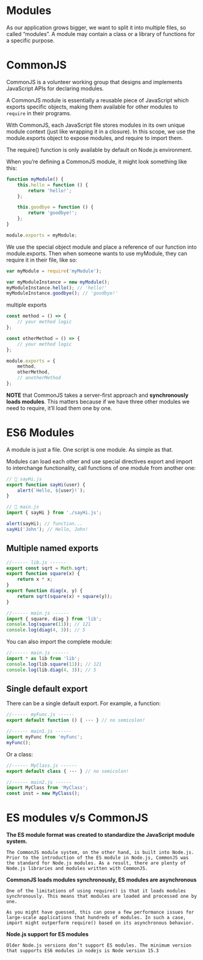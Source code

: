 # Modules

As our application grows bigger, we want to split it into multiple files, so called “modules”. A module may contain a class or a library of functions for a specific purpose.

# CommonJS

CommonJS is a volunteer working group that designs and implements JavaScript APIs for declaring modules.

A CommonJS module is essentially a reusable piece of JavaScript which exports specific objects, making them available for other modules to `require` in their programs.

With CommonJS, each JavaScript file stores modules in its own unique module context (just like wrapping it in a closure). In this scope, we use the module.exports object to expose modules, and require to import them.

The require() function is only available by default on Node.js environment.

When you’re defining a CommonJS module, it might look something like this:

```javascript
function myModule() {
	this.hello = function () {
		return 'hello!';
	};

	this.goodbye = function () {
		return 'goodbye!';
	};
}

module.exports = myModule;
```

We use the special object module and place a reference of our function into module.exports.
Then when someone wants to use myModule, they can require it in their file, like so:

```javascript
var myModule = require('myModule');

var myModuleInstance = new myModule();
myModuleInstance.hello(); // 'hello!'
myModuleInstance.goodbye(); // 'goodbye!'
```

multiple exports

```javascript
const method = () => {
	// your method logic
};

const otherMethod = () => {
	// your method logic
};

module.exports = {
	method,
	otherMethod,
	// anotherMethod
};
```

**NOTE** that CommonJS takes a server-first approach and **synchronously loads modules**. This matters because if we have three other modules we need to require, it’ll load them one by one.

# ES6 Modules

A module is just a file. One script is one module. As simple as that.

Modules can load each other and use special directives export and import to interchange functionality, call functions of one module from another one:

```javascript
// 📁 sayHi.js
export function sayHi(user) {
	alert(`Hello, ${user}!`);
}

// 📁 main.js
import { sayHi } from './sayHi.js';

alert(sayHi); // function...
sayHi('John'); // Hello, John!
```

## Multiple named exports

```javascript
//------ lib.js ------
export const sqrt = Math.sqrt;
export function square(x) {
	return x * x;
}
export function diag(x, y) {
	return sqrt(square(x) + square(y));
}

//------ main.js ------
import { square, diag } from 'lib';
console.log(square(11)); // 121
console.log(diag(4, 3)); // 5
```

You can also import the complete module:

```javascript
//------ main.js ------
import * as lib from 'lib';
console.log(lib.square(11)); // 121
console.log(lib.diag(4, 3)); // 5
```

## Single default export

There can be a single default export. For example, a function:

```javascript
//------ myFunc.js ------
export default function () { ··· } // no semicolon!

//------ main1.js ------
import myFunc from 'myFunc';
myFunc();
```

Or a class:

```javascript
//------ MyClass.js ------
export default class { ··· } // no semicolon!

//------ main2.js ------
import MyClass from 'MyClass';
const inst = new MyClass();
```

# ES modules v/s CommonJS

**The ES module format was created to standardize the JavaScript module system.**

    The CommonJS module system, on the other hand, is built into Node.js. Prior to the introduction of the ES module in Node.js, CommonJS was the standard for Node.js modules. As a result, there are plenty of Node.js libraries and modules written with CommonJS.

**CommonJS loads modules synchronously, ES modules are asynchronous**

    One of the limitations of using require() is that it loads modules synchronously. This means that modules are loaded and processed one by one.

    As you might have guessed, this can pose a few performance issues for large-scale applications that hundreds of modules. In such a case, import might outperform require() based on its asynchronous behavior.

**Node.js support for ES modules**

    Older Node.js versions don’t support ES modules. The minimum version that supports ES6 modules in nodejs is Node version 15.3
